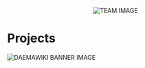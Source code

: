 <p align="center">
  <img src="https://github.com/user-attachments/assets/ad5d4356-cd45-4adc-9e08-ba224b1babb6" alt="TEAM IMAGE" />
  <!-- 팀원 소개 -->
  
  <h1>Projects</h1>
  <!-- 팀 프로젝트 소개 -->
  <img src="https://github.com/user-attachments/assets/57a07ad1-d6a1-4074-92d8-b441b9b6fb72" alt="DAEMAWIKI BANNER IMAGE" />
</p>

